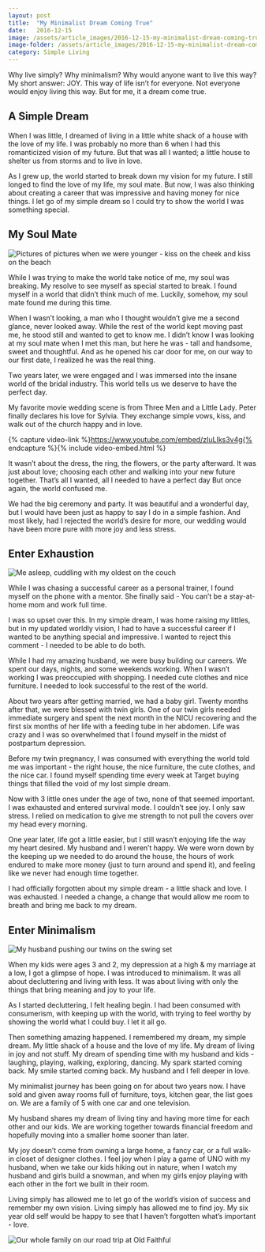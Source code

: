 ```yaml
---
layout: post
title:  "My Minimalist Dream Coming True"
date:   2016-12-15
image: /assets/article_images/2016-12-15-my-minimalist-dream-coming-true/shack.jpg
image-folder: /assets/article_images/2016-12-15-my-minimalist-dream-coming-true
category: Simple Living
---
```


Why live simply? Why minimalism? Why would anyone want to live this way? My short answer: JOY. This way of life isn’t for everyone. Not everyone would enjoy living this way. But for me, it a dream come true.

## A Simple Dream

When I was little, I dreamed of living in a little white shack of a house with the love of my life. I was probably no more than 6 when I had this romanticized vision of my future. But that was all I wanted; a little house to shelter us from storms and to live in love.

As I grew up, the world started to break down my vision for my future. I still longed to find the love of my life, my soul mate. But now, I was also thinking about creating a career that was impressive and having money for nice things. I let go of my simple dream so I could try to show the world I was something special.

## My Soul Mate

![Pictures of pictures when we were younger - kiss on the cheek and kiss on the beach]({{site.url}}{{page.image-folder}}/picture-pictures.jpg)

While I was trying to make the world take notice of me, my soul was breaking. My resolve to see myself as special started to break. I found myself in a world that didn’t think much of me. Luckily, somehow, my soul mate found me during this time.

When I wasn’t looking, a man who I thought wouldn’t give me a second glance, never looked away. While the rest of the world kept moving past me, he stood still and wanted to get to know me. I didn’t know I was looking at my soul mate when I met this man, but here he was - tall and handsome, sweet and thoughtful. And as he opened his car door for me, on our way to our first date, I realized he was the real thing.

Two years later, we were engaged and I was immersed into the insane world of the bridal industry. This world tells us we deserve to have the perfect day.

My favorite movie wedding scene is from Three Men and a Little Lady. Peter finally declares his love for Sylvia. They exchange simple vows, kiss, and walk out of the church happy and in love.

{% capture video-link %}https://www.youtube.com/embed/zIuLIks3v4g{% endcapture %}{% include video-embed.html %}

It wasn’t about the dress, the ring, the flowers, or the party afterward. It was just about love; choosing each other and walking into your new future together. That’s all I wanted, all I needed to have a perfect day But once again, the world confused me.

We had the big ceremony and party. It was beautiful and a wonderful day, but I would have been just as happy to say I do in a simple fashion. And most likely, had I rejected the world’s desire for more, our wedding would have been more pure with more joy and less stress.

## Enter Exhaustion

![Me asleep, cuddling with my oldest on the couch]({{site.url}}{{page.image-folder}}/couch-cuddles.jpg)

While I was chasing a successful career as a personal trainer, I found myself on the phone with a mentor. She finally said - You can’t be a stay-at-home mom and work full time.

I was so upset over this. In my simple dream, I was home raising my littles, but in my updated worldly vision, I had to have a successful career if I wanted to be anything special and impressive. I wanted to reject this comment - I needed to be able to do both.

While I had my amazing husband, we were busy building our careers. We spent our days, nights, and some weekends working. When I wasn’t working I was preoccupied with shopping. I needed cute clothes and nice furniture. I needed to look successful to the rest of the world.

About two years after getting married, we had a baby girl. Twenty months after that, we were blessed with twin girls. One of our twin girls needed immediate surgery and spent the next month in the NICU recovering and the first six months of her life with a feeding tube in her abdomen. Life was crazy and I was so overwhelmed that I found myself in the midst of postpartum depression.

Before my twin pregnancy, I was consumed with everything the world told me was important - the right house, the nice furniture, the cute clothes, and the nice car. I found myself spending time every week at Target buying things that filled the void of my lost simple dream.

Now with 3 little ones under the age of two, none of that seemed important. I was exhausted and entered survival mode. I couldn’t see joy. I only saw stress. I relied on medication to give me strength to not pull the covers over my head every morning.

One year later, life got a little easier, but I still wasn’t enjoying life the way my heart desired. My husband and I weren’t happy. We were worn down by the keeping up we needed to do around the house, the hours of work endured to make more money (just to turn around and spend it), and feeling like we never had enough time together.

I had officially forgotten about my simple dream - a little shack and love. I was exhausted. I needed a change, a change that would allow me room to breath and bring me back to my dream.

## Enter Minimalism

![My husband pushing our twins on the swing set]({{site.url}}{{page.image-folder}}/swingset.jpg)

When my kids were ages 3 and 2, my depression at a high & my marriage at a low, I got a glimpse of hope. I was introduced to minimalism. It was all about decluttering and living with less. It was about living with only the things that bring meaning and joy to your life.

As I started decluttering, I felt healing begin. I had been consumed with consumerism, with keeping up with the world, with trying to feel worthy by showing the world what I could buy.  I let it all go.

Then something amazing happened. I remembered my dream, my simple dream. My little shack of a house and the love of my life. My dream of living in joy and not stuff. My dream of spending time with my husband and kids - laughing, playing, walking, exploring, dancing. My spark started coming back. My smile started coming back. My husband and I fell deeper in love.

My minimalist journey has been going on for about two years now. I have sold and given away rooms full of furniture, toys, kitchen gear, the list goes on. We are a family of 5 with one car and one television.

My husband shares my dream of living tiny and having more time for each other and our kids. We are working together towards financial freedom and hopefully moving into a smaller home sooner than later.

My joy doesn’t come from owning a large home, a fancy car, or a full walk-in closet of designer clothes. I feel joy when I play a game of UNO with my husband, when we take our kids hiking out in nature, when I watch my husband and girls build a snowman, and when my girls enjoy playing with each other in the fort we built in their room.

Living simply has allowed me to let go of the world’s vision of success and remember my own vision. Living simply has allowed me to find joy. My six year old self would be happy to see that I haven’t forgotten what’s important - love.

![Our whole family on our road trip at Old Faithful]({{site.url}}{{page.image-folder}}/old-faithful.jpg)
